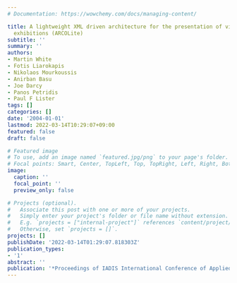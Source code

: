 ```yaml
---
# Documentation: https://wowchemy.com/docs/managing-content/

title: A lightweight XML driven architecture for the presentation of virtual cultural
  exhibitions (ARCOLite)
subtitle: ''
summary: ''
authors:
- Martin White
- Fotis Liarokapis
- Nikolaos Mourkoussis
- Anirban Basu
- Joe Darcy
- Panos Petridis
- Paul F Lister
tags: []
categories: []
date: '2004-01-01'
lastmod: 2022-03-14T10:29:07+09:00
featured: false
draft: false

# Featured image
# To use, add an image named `featured.jpg/png` to your page's folder.
# Focal points: Smart, Center, TopLeft, Top, TopRight, Left, Right, BottomLeft, Bottom, BottomRight.
image:
  caption: ''
  focal_point: ''
  preview_only: false

# Projects (optional).
#   Associate this post with one or more of your projects.
#   Simply enter your project's folder or file name without extension.
#   E.g. `projects = ["internal-project"]` references `content/project/deep-learning/index.md`.
#   Otherwise, set `projects = []`.
projects: []
publishDate: '2022-03-14T01:29:07.818303Z'
publication_types:
- '1'
abstract: ''
publication: '*Proceedings of IADIS International Conference of Applied Computing*'
---
```

